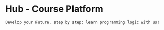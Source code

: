 
# Hub - Course Platform
```
Develop your Future, step by step: learn programming logic with us!
```